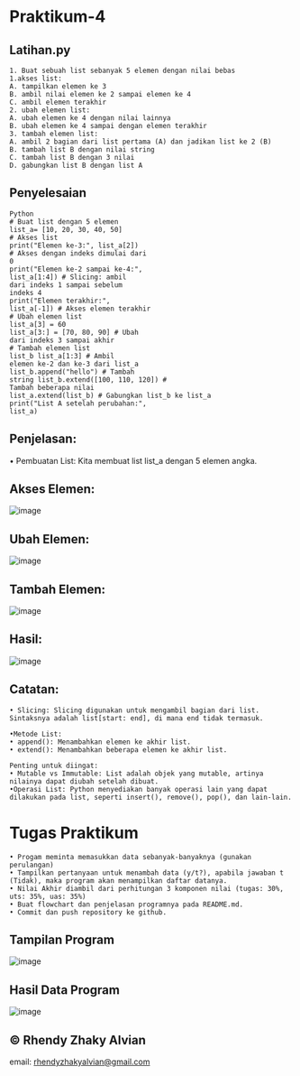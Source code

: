 # Praktikum-4
## Latihan.py
```Buat list sebanyak 5 elemen dengan nilai bebas
1. Buat sebuah list sebanyak 5 elemen dengan nilai bebas
1.akses list:
A. tampilkan elemen ke 3
B. ambil nilai elemen ke 2 sampai elemen ke 4
C. ambil elemen terakhir
2. ubah elemen list:
A. ubah elemen ke 4 dengan nilai lainnya
B. ubah elemen ke 4 sampai dengan elemen terakhir
3. tambah elemen list:
A. ambil 2 bagian dari list pertama (A) dan jadikan list ke 2 (B)
B. tambah list B dengan nilai string
C. tambah list B dengan 3 nilai
D. gabungkan list B dengan list A
```
## Penyelesaian
```
Python
# Buat list dengan 5 elemen
list_a= [10, 20, 30, 40, 50]
# Akses list
print("Elemen ke-3:", list_a[2])
# Akses dengan indeks dimulai dari
0
print("Elemen ke-2 sampai ke-4:",
list_a[1:4]) # Slicing: ambil
dari indeks 1 sampai sebelum
indeks 4
print("Elemen terakhir:",
list_a[-1]) # Akses elemen terakhir
# Ubah elemen list
list_a[3] = 60
list_a[3:] = [70, 80, 90] # Ubah
dari indeks 3 sampai akhir
# Tambah elemen list
list_b list_a[1:3] # Ambil
elemen ke-2 dan ke-3 dari list_a
list_b.append("hello") # Tambah
string list_b.extend([100, 110, 120]) #
Tambah beberapa nilai
list_a.extend(list_b) # Gabungkan list_b ke list_a
print("List A setelah perubahan:",
list_a)
```

## Penjelasan:
• Pembuatan List: Kita membuat list list_a dengan 5 elemen angka.

## Akses Elemen:

![image](https://github.com/user-attachments/assets/1b923889-2aa7-438e-a23a-810c114bae71)

## Ubah Elemen:

![image](https://github.com/user-attachments/assets/e0b10014-1720-4675-98ba-a36edcb78207)

## Tambah Elemen:

![image](https://github.com/user-attachments/assets/3124fa33-f346-4657-a798-73ece0a8f10a)

## Hasil:

![image](https://github.com/user-attachments/assets/69a87559-a7b9-4fc0-ab9a-3c2581aa5149)

## Catatan:
```• Indeks: Indeks dalam list Python dimulai dari 0.
• Slicing: Slicing digunakan untuk mengambil bagian dari list. Sintaksnya adalah list[start: end], di mana end tidak termasuk.

•Metode List:
• append(): Menambahkan elemen ke akhir list.
• extend(): Menambahkan beberapa elemen ke akhir list.

Penting untuk diingat:
• Mutable vs Immutable: List adalah objek yang mutable, artinya nilainya dapat diubah setelah dibuat.
•Operasi List: Python menyediakan banyak operasi lain yang dapat dilakukan pada list, seperti insert(), remove(), pop(), dan lain-lain.
```

# Tugas Praktikum

```Buat program sederhana untuk menambahkan data kedalam sebuah list dengan rincian sebagai berikut:
• Progam meminta memasukkan data sebanyak-banyaknya (gunakan perulangan)
• Tampilkan pertanyaan untuk menambah data (y/t?), apabila jawaban t (Tidak), maka program akan menampilkan daftar datanya.
• Nilai Akhir diambil dari perhitungan 3 komponen nilai (tugas: 30%, uts: 35%, uas: 35%)
• Buat flowchart dan penjelasan programnya pada README.md.
• Commit dan push repository ke github.
```
## Tampilan Program

![image](https://github.com/user-attachments/assets/713c604c-34b1-46a3-8995-684619980d09)

## Hasil Data Program

![image](https://github.com/user-attachments/assets/17bcca79-710c-4f43-98c3-b9e815a3b62f)

## © Rhendy Zhaky Alvian
email: rhendyzhakyalvian@gmail.com
